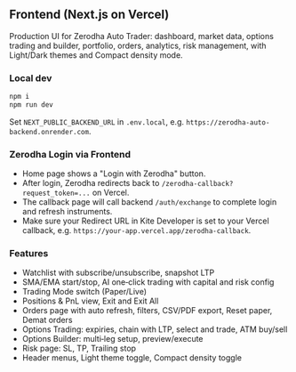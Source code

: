 ## Frontend (Next.js on Vercel)

Production UI for Zerodha Auto Trader: dashboard, market data, options trading and builder, portfolio, orders, analytics, risk management, with Light/Dark themes and Compact density mode.

### Local dev
```bash
npm i
npm run dev
```

Set `NEXT_PUBLIC_BACKEND_URL` in `.env.local`, e.g. `https://zerodha-auto-backend.onrender.com`.

### Zerodha Login via Frontend
- Home page shows a "Login with Zerodha" button.
- After login, Zerodha redirects back to `/zerodha-callback?request_token=...` on Vercel.
- The callback page will call backend `/auth/exchange` to complete login and refresh instruments.
- Make sure your Redirect URL in Kite Developer is set to your Vercel callback, e.g. `https://your-app.vercel.app/zerodha-callback`.

### Features
- Watchlist with subscribe/unsubscribe, snapshot LTP
- SMA/EMA start/stop, AI one‑click trading with capital and risk config
- Trading Mode switch (Paper/Live)
- Positions & PnL view, Exit and Exit All
- Orders page with auto refresh, filters, CSV/PDF export, Reset paper, Demat orders
- Options Trading: expiries, chain with LTP, select and trade, ATM buy/sell
- Options Builder: multi‑leg setup, preview/execute
- Risk page: SL, TP, Trailing stop
- Header menus, Light theme toggle, Compact density toggle


